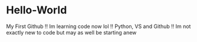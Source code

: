 # Hello-World
My First Github
!! Im learning code now lol
!! Python, VS and Github !!
Im not exactly new to code but may as well be starting anew
